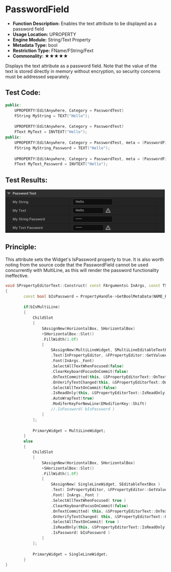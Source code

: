 # PasswordField

- **Function Description:** Enables the text attribute to be displayed as a password field
- **Usage Location:** UPROPERTY
- **Engine Module:** String/Text Property
- **Metadata Type:** bool
- **Restriction Type:** FName/FString/Fext
- **Commonality:** ★★★★★

Displays the text attribute as a password field. Note that the value of the text is stored directly in memory without encryption, so security concerns must be addressed separately.

## Test Code:

```cpp
public:
	UPROPERTY(EditAnywhere, Category = PasswordTest)
	FString MyString = TEXT("Hello");

	UPROPERTY(EditAnywhere, Category = PasswordTest)
	FText MyText = INVTEXT("Hello");
public:
	UPROPERTY(EditAnywhere, Category = PasswordTest, meta = (PasswordField = true))
	FString MyString_Password = TEXT("Hello");

	UPROPERTY(EditAnywhere, Category = PasswordTest, meta = (PasswordField = true))
	FText MyText_Password = INVTEXT("Hello");
```

## Test Results:

![Untitled](Untitled.png)

## Principle:

This attribute sets the Widget's IsPassword property to true. It is also worth noting from the source code that the PasswordField cannot be used concurrently with MultiLine, as this will render the password functionality ineffective.

```cpp
void SPropertyEditorText::Construct( const FArguments& InArgs, const TSharedRef< class FPropertyEditor >& InPropertyEditor )
{
		const bool bIsPassword = PropertyHandle->GetBoolMetaData(NAME_PasswordField);

		if(bIsMultiLine)
		{
			ChildSlot
			[
				SAssignNew(HorizontalBox, SHorizontalBox)
				+SHorizontalBox::Slot()
				.FillWidth(1.0f)
				[
					SAssignNew(MultiLineWidget, SMultiLineEditableTextBox)
					.Text(InPropertyEditor, &FPropertyEditor::GetValueAsText)
					.Font(InArgs._Font)
					.SelectAllTextWhenFocused(false)
					.ClearKeyboardFocusOnCommit(false)
					.OnTextCommitted(this, &SPropertyEditorText::OnTextCommitted)
					.OnVerifyTextChanged(this, &SPropertyEditorText::OnVerifyTextChanged)
					.SelectAllTextOnCommit(false)
					.IsReadOnly(this, &SPropertyEditorText::IsReadOnly)
					.AutoWrapText(true)
					.ModiferKeyForNewLine(EModifierKey::Shift)
					//.IsPassword( bIsPassword )
				]
			];

			PrimaryWidget = MultiLineWidget;
		}
		else
		{
			ChildSlot
			[
				SAssignNew(HorizontalBox, SHorizontalBox)
				+SHorizontalBox::Slot()
				.FillWidth(1.0f)
				[
					SAssignNew( SingleLineWidget, SEditableTextBox )
					.Text( InPropertyEditor, &FPropertyEditor::GetValueAsText )
					.Font( InArgs._Font )
					.SelectAllTextWhenFocused( true )
					.ClearKeyboardFocusOnCommit(false)
					.OnTextCommitted( this, &SPropertyEditorText::OnTextCommitted )
					.OnVerifyTextChanged( this, &SPropertyEditorText::OnVerifyTextChanged )
					.SelectAllTextOnCommit( true )
					.IsReadOnly(this, &SPropertyEditorText::IsReadOnly)
					.IsPassword( bIsPassword )
				]
			];

			PrimaryWidget = SingleLineWidget;
		}
}
```